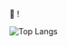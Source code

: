 👋 !

![Top Langs](https://github-readme-stats.vercel.app/api/top-langs/?username=lavong&theme=dark)
